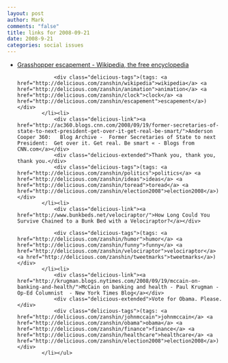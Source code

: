 ```yaml
--- 
layout: post
author: Mark
comments: "false"
title: links for 2008-09-21
date: 2008-9-21
categories: social issues
---
```

<ul class="delicious"><li>
                <div class="delicious-link"><a href="http://en.wikipedia.org/wiki/Grasshopper_escapement">Grasshopper escapement - Wikipedia, the free encyclopedia</a></div>
                
                <div class="delicious-tags">(tags: <a href="http://delicious.com/zanshin/wikipedia">wikipedia</a> <a href="http://delicious.com/zanshin/animation">animation</a> <a href="http://delicious.com/zanshin/clock">clock</a> <a href="http://delicious.com/zanshin/escapement">escapement</a>)</div>
            </li><li>
                <div class="delicious-link"><a href="http://ac360.blogs.cnn.com/2008/09/19/former-secretaries-of-state-to-next-president-get-over-it-get-real-be-smart/">Anderson Cooper 360:   Blog Archive -  Former Secretaries of State to next President:  Get over it. Get real. Be smart « - Blogs from CNN.com</a></div>
                <div class="delicious-extended">Thank you, thank you, thank you.</div>
                <div class="delicious-tags">(tags: <a href="http://delicious.com/zanshin/politics">politics</a> <a href="http://delicious.com/zanshin/ideas">ideas</a> <a href="http://delicious.com/zanshin/toread">toread</a> <a href="http://delicious.com/zanshin/election2008">election2008</a>)</div>
            </li><li>
                <div class="delicious-link"><a href="http://www.bunkbeds.net/velociraptor/">How Long Could You Survive Chained to a Bunk Bed with a Velociraptor?</a></div>
                
                <div class="delicious-tags">(tags: <a href="http://delicious.com/zanshin/humor">humor</a> <a href="http://delicious.com/zanshin/funny">funny</a> <a href="http://delicious.com/zanshin/velociraptor">velociraptor</a> <a href="http://delicious.com/zanshin/tweetmarks">tweetmarks</a>)</div>
            </li><li>
                <div class="delicious-link"><a href="http://krugman.blogs.nytimes.com/2008/09/19/mccain-on-banking-and-health/">McCain on banking and health - Paul Krugman - Op-Ed Columnist  - New York Times Blog</a></div>
                <div class="delicious-extended">Vote for Obama. Please.</div>
                <div class="delicious-tags">(tags: <a href="http://delicious.com/zanshin/johnmccain">johnmccain</a> <a href="http://delicious.com/zanshin/obama">obama</a> <a href="http://delicious.com/zanshin/finance">finance</a> <a href="http://delicious.com/zanshin/healthcare">healthcare</a> <a href="http://delicious.com/zanshin/election2008">election2008</a>)</div>
            </li></ul>
